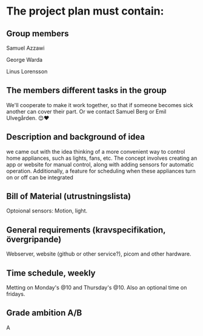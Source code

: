 # The project plan must contain:

## Group members
Samuel Azzawi

George Warda

Linus Lorensson

## The members different tasks in the group
We'll cooperate to make it work together, so that if someone becomes sick another can cover their part.
Or we contact Samuel Berg or Emil Ulvegården. 😊❤️

## Description and background of idea
we came out with the idea thinking of a more convenient way to control home appliances, such as lights, fans, etc. The concept involves creating an app or website for manual control, along with adding sensors for automatic operation. Additionally, a feature for scheduling when these appliances turn on or off can be integrated


## Bill of Material (utrustningslista)
Optoional sensors:
Motion, light.


## General requirements (kravspecifikation, övergripande)
Webserver, website (github or other service?), picom and other hardware.

## Time schedule, weekly
Metting on Monday's @10 and Thursday's @10. Also an optional time on fridays.

## Grade ambition A/B

A
